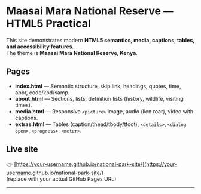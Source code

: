 # Maasai Mara National Reserve — HTML5 Practical

This site demonstrates modern **HTML5 semantics, media, captions, tables, and accessibility features**.  
The theme is **Maasai Mara National Reserve, Kenya**.

## Pages
- **index.html** — Semantic structure, skip link, headings, quotes, time, abbr, code/kbd/samp.  
- **about.html** — Sections, lists, definition lists (history, wildlife, visiting times).  
- **media.html** — Responsive `<picture>` image, audio (lion roar), video with captions.  
- **extras.html** — Tables (caption/thead/tbody/tfoot), `<details>`, `<dialog open>`, `<progress>`, `<meter>`.  

## Live site
👉 [https://your-username.github.io/national-park-site/](https://your-username.github.io/national-park-site/)  
(replace with your actual GitHub Pages URL)

---
